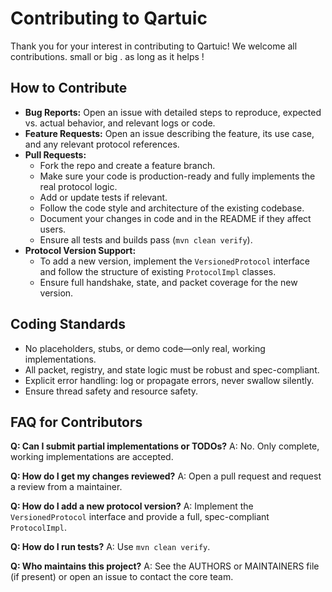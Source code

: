 # Contributing to Qartuic

Thank you for your interest in contributing to Qartuic! We welcome all contributions. small or big . as long as it helps !

## How to Contribute

- **Bug Reports:** Open an issue with detailed steps to reproduce, expected vs. actual behavior, and relevant logs or code.
- **Feature Requests:** Open an issue describing the feature, its use case, and any relevant protocol references.
- **Pull Requests:**
  - Fork the repo and create a feature branch.
  - Make sure your code is production-ready and fully implements the real protocol logic.
  - Add or update tests if relevant.
  - Follow the code style and architecture of the existing codebase.
  - Document your changes in code and in the README if they affect users.
  - Ensure all tests and builds pass (`mvn clean verify`).
- **Protocol Version Support:**
  - To add a new version, implement the `VersionedProtocol` interface and follow the structure of existing `ProtocolImpl` classes.
  - Ensure full handshake, state, and packet coverage for the new version.

## Coding Standards
- No placeholders, stubs, or demo code—only real, working implementations.
- All packet, registry, and state logic must be robust and spec-compliant.
- Explicit error handling: log or propagate errors, never swallow silently.
- Ensure thread safety and resource safety.

## FAQ for Contributors

**Q: Can I submit partial implementations or TODOs?**
A: No. Only complete, working implementations are accepted.

**Q: How do I get my changes reviewed?**
A: Open a pull request and request a review from a maintainer.

**Q: How do I add a new protocol version?**
A: Implement the `VersionedProtocol` interface and provide a full, spec-compliant `ProtocolImpl`.

**Q: How do I run tests?**
A: Use `mvn clean verify`.

**Q: Who maintains this project?**
A: See the AUTHORS or MAINTAINERS file (if present) or open an issue to contact the core team.

